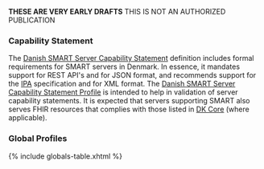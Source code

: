 <p class="dragon"><strong>THESE ARE VERY EARLY DRAFTS</strong> THIS IS NOT AN AUTHORIZED PUBLICATION</p>

### Capability Statement

The [Danish SMART Server Capability Statement](CapabilityStatement-dk-smart-server.html) definition includes formal requirements for SMART servers in Denmark. In essence, it mandates support for REST API's and for JSON format, and recommends support for the [IPA](https://hl7.org/fhir/uv/ipa/) specification and for XML format. The [Danish SMART Server Capability Statement Profile](StructureDefinition-dk-smart-server-profile.html) is intended to help in validation of server capability statements. It is expected that servers supporting SMART also serves FHIR resources that complies with those listed in [DK Core](https://hl7.dk/fhir/core) (where applicable).

### Global Profiles

{% include globals-table.xhtml %}